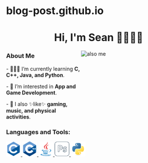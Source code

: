 # blog-post.github.io
<h1 align="center">Hi, I'm Sean 👋👨🏼‍💻</h1>
<img align="right" alt="also me" width="300" height="200" src="https://i.redd.it/qovk2zquvr151.gif">

<h3>About Me</h3>
<p align="left">- 👩🏻‍💻 I’m currently learning <strong>C, C++, Java, and Python</strong>.</p>
<p align="left">- 🌱 I’m interested in <strong>App and Game Development</strong>.</p>
<p align="left">- 🔭 I also ✨like✨ <strong>gaming, music, and physical activities</strong>.</p>

<h3>Languages and Tools:</h3>
<p align="left"> <a href="https://www.cprogramming.com/" target="_blank" rel="noreferrer"> <img src="https://raw.githubusercontent.com/devicons/devicon/master/icons/c/c-original.svg" alt="c" width="40" height="40"/> </a> <a href="https://www.w3schools.com/cpp/" target="_blank" rel="noreferrer"> <img src="https://raw.githubusercontent.com/devicons/devicon/master/icons/cplusplus/cplusplus-original.svg" alt="cplusplus" width="40" height="40"/> </a> <a href="https://www.java.com" target="_blank" rel="noreferrer"> <img src="https://raw.githubusercontent.com/devicons/devicon/master/icons/java/java-original.svg" alt="java" width="40" height="40"/> </a> <a href="https://www.photoshop.com/en" target="_blank" rel="noreferrer"> <img src="https://raw.githubusercontent.com/devicons/devicon/master/icons/photoshop/photoshop-line.svg" alt="photoshop" width="40" height="40"/> </a> <a href="https://www.python.org" target="_blank" rel="noreferrer"> <img src="https://raw.githubusercontent.com/devicons/devicon/master/icons/python/python-original.svg" alt="python" width="40" height="40"/> </a> </p>
